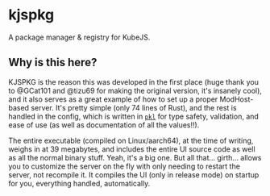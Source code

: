 # kjspkg

A package manager & registry for KubeJS.

## Why is this here?

KJSPKG is the reason this was developed in the first place (huge thank you to @GCat101
and @tizu69 for making the original version, it's insanely cool), and it also serves as
a great example of how to set up a proper ModHost-based server. It's pretty simple (only
74 lines of Rust), and the rest is handled in the config, which is written in
[`pkl`](https://pkl-lang.org/) for type safety, validation, and ease of use (as well as
documentation of all the values!!).

The entire executable (compiled on Linux/aarch64), at the time of writing, weighs in at
39 megabytes, and includes the entire UI source code as well as all the normal binary
stuff. Yeah, it's a big one. But all that... girth... allows you to customize the server
on the fly with only needing to restart the server, not recompile it. It compiles the UI
(only in release mode) on startup for you, everything handled, automatically.
